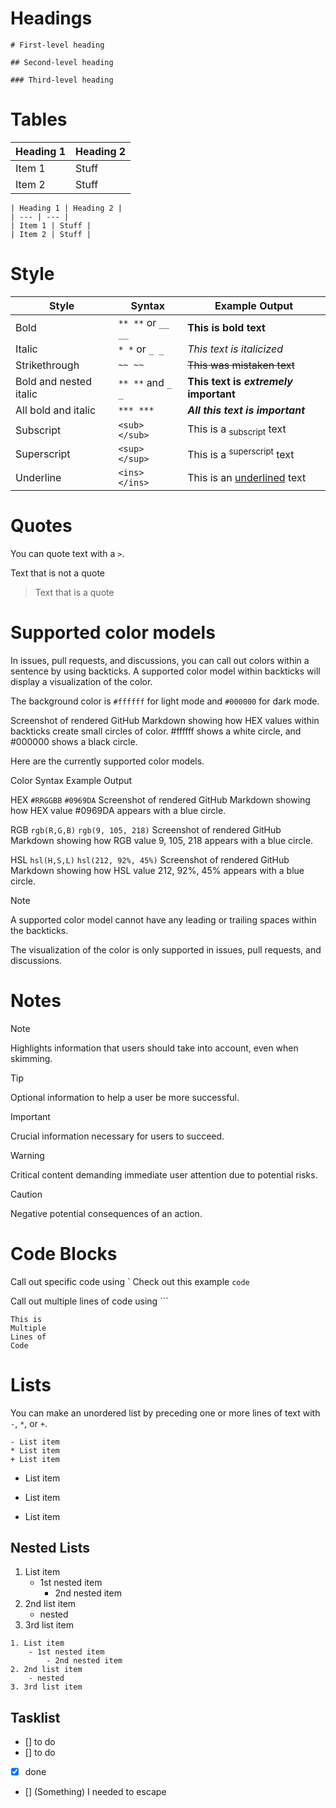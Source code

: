 # Headings 
`# First-level heading`

`## Second-level heading`

`### Third-level heading`

# Tables

| Heading 1 | Heading 2 |
| --- | --- | 
| Item 1 | Stuff | 
| Item 2 | Stuff | 

```
| Heading 1 | Heading 2 |
| --- | --- | 
| Item 1 | Stuff | 
| Item 2 | Stuff | 
```

# Style

| Style | Syntax  | Example Output |
| ---- | ---- | ---- |
| Bold | `** **` or `__ __` | **This is bold text** | 
| Italic | `* *` or `_ _` | _This text is italicized_ | 
| Strikethrough | `~~ ~~` | ~~This was mistaken text~~ |
| Bold and nested italic | `** **` and `_ _` | **This text is _extremely_ important** |
| All bold and italic | `*** ***` | ***All this text is important*** |
| Subscript | `<sub> </sub>` | This is a <sub>subscript</sub> text | 
| Superscript | `<sup> </sup>` | This is a <sup>superscript</sup> text | 
| Underline | `<ins> </ins>` | This is an <ins>underlined</ins> text | 

# Quotes
You can quote text with a `>`.

Text that is not a quote

> Text that is a quote


# Supported color models
In issues, pull requests, and discussions, you can call out colors within a sentence by using backticks. A supported color model within backticks will display a visualization of the color.


The background color is `#ffffff` for light mode and `#000000` for dark mode.

Screenshot of rendered GitHub Markdown showing how HEX values within backticks create small circles of color. #ffffff shows a white circle, and #000000 shows a black circle.

Here are the currently supported color models.

Color	Syntax	Example	Output

HEX	`#RRGGBB`	`#0969DA`	Screenshot of rendered GitHub Markdown showing how HEX value #0969DA appears with a blue circle.

RGB	`rgb(R,G,B)`	`rgb(9, 105, 218)`	Screenshot of rendered GitHub Markdown showing how RGB value 9, 105, 218 appears with a blue circle.

HSL	`hsl(H,S,L)`	`hsl(212, 92%, 45%)`	Screenshot of rendered GitHub Markdown showing how HSL value 212, 92%, 45% appears with a blue circle.

Note

A supported color model cannot have any leading or trailing spaces within the backticks.

The visualization of the color is only supported in issues, pull requests, and discussions.

# Notes
> [!NOTE]  
> Highlights information that users should take into account, even when skimming.

> [!TIP]
> Optional information to help a user be more successful.

> [!IMPORTANT]  
> Crucial information necessary for users to succeed.

> [!WARNING]  
> Critical content demanding immediate user attention due to potential risks.

> [!CAUTION]
> Negative potential consequences of an action.

# Code Blocks
Call out specific code using \`
Check out this example `code`

Call out multiple lines of code using \`\`\`
```
This is
Multiple
Lines of
Code
```

# Lists
You can make an unordered list by preceding one or more lines of text with `-`, `*`, or `+`.
```
- List item
* List item
+ List item
```
- List item
* List item
+ List item

## Nested Lists
1. List item
    - 1st nested item
        - 2nd nested item
2. 2nd list item
    - nested
3. 3rd list item

```
1. List item
    - 1st nested item
        - 2nd nested item
2. 2nd list item
    - nested
3. 3rd list item
```


## Tasklist
- [] to do
- [] to do
- [x] done
- [] \(Something) I needed to escape